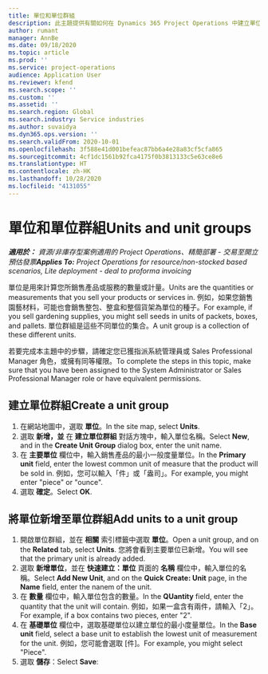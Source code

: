 ```yaml
---
title: 單位和單位群組
description: 此主題提供有關如何在 Dynamics 365 Project Operations 中建立單位和單位群組的資訊。
author: rumant
manager: AnnBe
ms.date: 09/18/2020
ms.topic: article
ms.prod: ''
ms.service: project-operations
audience: Application User
ms.reviewer: kfend
ms.search.scope: ''
ms.custom: ''
ms.assetid: ''
ms.search.region: Global
ms.search.industry: Service industries
ms.author: suvaidya
ms.dyn365.ops.version: ''
ms.search.validFrom: 2020-10-01
ms.openlocfilehash: 3f588e41d001befeac87bb6a4e28a83cf5cfa865
ms.sourcegitcommit: 4cf1dc1561b92fca4175f0b3813133c5e63ce8e6
ms.translationtype: HT
ms.contentlocale: zh-HK
ms.lasthandoff: 10/28/2020
ms.locfileid: "4131055"
---
```

# <a name="units-and-unit-groups"></a><span data-ttu-id="0abad-103">單位和單位群組</span><span class="sxs-lookup"><span data-stu-id="0abad-103">Units and unit groups</span></span>

<span data-ttu-id="0abad-104">_**適用於：** 資源/非庫存型案例適用的 Project Operations、精簡部署 - 交易至開立預估發票_</span><span class="sxs-lookup"><span data-stu-id="0abad-104">_**Applies To:** Project Operations for resource/non-stocked based scenarios, Lite deployment - deal to proforma invoicing_</span></span>

<span data-ttu-id="0abad-105">單位是用來計算您所銷售產品或服務的數量或計量。</span><span class="sxs-lookup"><span data-stu-id="0abad-105">Units are the quantities or measurements that you sell your products or services in.</span></span> <span data-ttu-id="0abad-106">例如，如果您銷售園藝材料，可能也會銷售整包、整盒和整個貨架為單位的種子。</span><span class="sxs-lookup"><span data-stu-id="0abad-106">For example, if you sell gardening supplies, you might sell seeds in units of packets, boxes, and pallets.</span></span> <span data-ttu-id="0abad-107">單位群組是這些不同單位的集合。</span><span class="sxs-lookup"><span data-stu-id="0abad-107">A unit group is a collection of these different units.</span></span>

<span data-ttu-id="0abad-108">若要完成本主題中的步驟，請確定您已獲指派系統管理員或 Sales Professional Manager 角色，或擁有同等權限。</span><span class="sxs-lookup"><span data-stu-id="0abad-108">To complete the steps in this topic, make sure that you have been assigned to the System Administrator or Sales Professional Manager role or have equivalent permissions.</span></span>

## <a name="create-a-unit-group"></a><span data-ttu-id="0abad-109">建立單位群組</span><span class="sxs-lookup"><span data-stu-id="0abad-109">Create a unit group</span></span>

1. <span data-ttu-id="0abad-110">在網站地圖中，選取 **單位**。</span><span class="sxs-lookup"><span data-stu-id="0abad-110">In the site map, select **Units**.</span></span>
2. <span data-ttu-id="0abad-111">選取 **新增，並** 在 **建立單位群組** 對話方塊中，輸入單位名稱。</span><span class="sxs-lookup"><span data-stu-id="0abad-111">Select **New**, and in the **Create Unit Group** dialog box, enter the unit name.</span></span>
3. <span data-ttu-id="0abad-112">在 **主要單位** 欄位中，輸入銷售產品的最小一般度量單位。</span><span class="sxs-lookup"><span data-stu-id="0abad-112">In the **Primary unit** field, enter the lowest common unit of measure that the product will be sold in.</span></span> <span data-ttu-id="0abad-113">例如，您可以輸入「件」或「盎司」。</span><span class="sxs-lookup"><span data-stu-id="0abad-113">For example, you might enter "piece" or "ounce".</span></span>
4. <span data-ttu-id="0abad-114">選取 **確定**。</span><span class="sxs-lookup"><span data-stu-id="0abad-114">Select **OK**.</span></span>

## <a name="add-units-to-a-unit-group"></a><span data-ttu-id="0abad-115">將單位新增至單位群組</span><span class="sxs-lookup"><span data-stu-id="0abad-115">Add units to a unit group</span></span>

1. <span data-ttu-id="0abad-116">開啟單位群組，並在 **相關** 索引標籤中選取 **單位**。</span><span class="sxs-lookup"><span data-stu-id="0abad-116">Open a unit group, and on the **Related** tab, select **Units**.</span></span> <span data-ttu-id="0abad-117">您將會看到主要單位已新增。</span><span class="sxs-lookup"><span data-stu-id="0abad-117">You will see that the primary unit is already added.</span></span>
2. <span data-ttu-id="0abad-118">選取 **新增單位**，並在 **快速建立：單位** 頁面的 **名稱** 欄位中，輸入單位的名稱。</span><span class="sxs-lookup"><span data-stu-id="0abad-118">Select **Add New Unit**, and on the **Quick Create: Unit** page, in the **Name** field, enter the nanem of the unit.</span></span>
3. <span data-ttu-id="0abad-119">在 **數量** 欄位中，輸入單位包含的數量。</span><span class="sxs-lookup"><span data-stu-id="0abad-119">In the **QUantity** field, enter the quantity that the unit will contain.</span></span> <span data-ttu-id="0abad-120">例如，如果一盒含有兩件，請輸入「2」。</span><span class="sxs-lookup"><span data-stu-id="0abad-120">For example, if a box contains two pieces, enter "2".</span></span> 
4. <span data-ttu-id="0abad-121">在 **基礎單位** 欄位中，選取基礎單位以建立單位的最小度量單位。</span><span class="sxs-lookup"><span data-stu-id="0abad-121">In the **Base unit** field, select a base unit to establish the lowest unit of measurement for the unit.</span></span> <span data-ttu-id="0abad-122">例如，您可能會選取 [件]。</span><span class="sxs-lookup"><span data-stu-id="0abad-122">For example, you might select "Piece".</span></span>
5. <span data-ttu-id="0abad-123">選取 **儲存**：</span><span class="sxs-lookup"><span data-stu-id="0abad-123">Select **Save**:</span></span>
